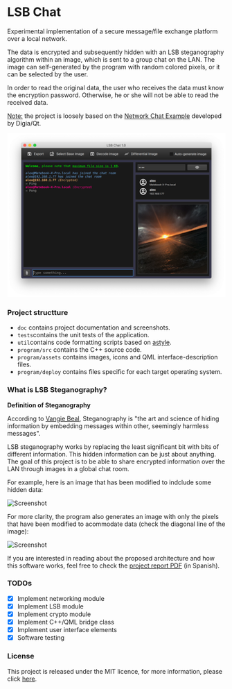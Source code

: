 # LSB Chat

Experimental implementation of a secure message/file exchange platform over a local network.

The data is encrypted and subsequently hidden with an LSB steganography algorithm within an image, which is sent to a group chat on the LAN. The image can self-generated by the program with random colored pixels, or it can be selected by the user.

In order to read the original data, the user who receives the data must know the encryption password. Otherwise, he or she will not be able to read the received data.

<u>Note:</u> the project is loosely based on the [Network Chat Example](https://doc.qt.io/qt-5/qtnetwork-network-chat-example.html) developed by Digia/Qt.

![Screenshot](doc/screenshot.png)

### Project structture

- `doc` contains project documentation and screenshots.
- `tests`contains the unit tests of the application.
- `util`contains code formatting scripts based on [astyle](http://astyle.sourceforge.net).
- `program/src` contains the C++ source code.
- `program/assets` contains images, icons and QML interface-description files.
- `program/deploy` contains files specific for each target operating system.

### What is LSB Steganography?

**Definition of Steganography**

According to [Vangie Beal](https://www.webopedia.com/TERM/S/steganography.html), Steganography is "the art and science of hiding information by embedding messages within other, seemingly harmless messages". 

LSB steganography works by replacing the least significant bit with bits of different information. This hidden information can be just about anything. The goal of this project is to be able to share encrypted information over the LAN through images in a global chat room.

For example, here is an image that has been modified to indclude some hidden data:

![Screenshot](doc/LSB_Composite.png)

For more clarity, the program also generates an image with only the pixels that have been modified to acommodate data (check the diagonal line of the image):

![Screenshot](doc/LSB_Differential.png) 

If you are interested in reading about the proposed architecture and how this software works, feel free to check the [project report PDF](doc/LSB-Chat-Report.pdf) (in Spanish).

### TODOs

- [x] Implement networking module
- [x] Implement LSB module
- [x] Implement crypto module
- [x] Implement C++/QML bridge class
- [x] Implement user interface elements
- [x] Software testing

### License

This project is released under the MIT licence, for more information, please click [here](LICENCE.md).

